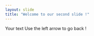 ```yaml
---
layout: slide 
title: "Welcome to our second slide !"
---
```

Your text 
Use the left arrow to go back !
